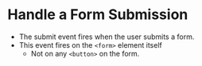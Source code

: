 # Handle a Form Submission

* The submit event fires when the user submits a form.
* This event fires on the `<form>` element itself
    * Not on any `<button>` on the form.